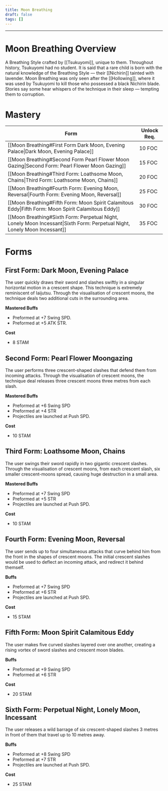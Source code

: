 ```yaml
---
title: Moon Breathing
draft: false
tags: []
---
```

---
# Moon Breathing Overview
A Breathing Style crafted by [[Tsukuyomi]], unique to them. Throughout history, Tsukuyomi had no student. It is said that a rare child is born with the natural knowledge of the Breathing Style — their [[Nichirin]] tainted with lavender. Moon Breathing was only seen after the [[Hollowing]], where it was used by Tsukuyomi to kill those who possessed a black Nichirin blade. Stories say some hear whispers of the technique in their sleep — tempting them to corruption.

# Mastery

| Form                                                                                                                      | Unlock Req. |
| ------------------------------------------------------------------------------------------------------------------------- | ----------- |
| [[Moon Breathing#First Form Dark Moon, Evening Palace\|Dark Moon, Evening Palace]]                                        | 10 FOC      |
| [[Moon Breathing#Second Form Pearl Flower Moon Gazing\|Second Form: Pearl Flower Moon Gazing]]                            | 15 FOC      |
| [[Moon Breathing#Third Form: Loathsome Moon, Chains\|Third Form: Loathsome Moon, Chains]]                                 | 20 FOC      |
| [[Moon Breathing#Fourth Form: Evening Moon, Reversal\|Fourth Form: Evening Moon, Reversal]]                               | 25 FOC      |
| [[Moon Breathing#Fifth Form: Moon Spirit Calamitous Eddy\|Fifth Form: Moon Spirit Calamitous Eddy]]                       | 30 FOC      |
| [[Moon Breathing#Sixth Form: Perpetual Night, Lonely Moon Incessant\|Sixth Form: Perpetual Night, Lonely Moon Incessant]] | 35 FOC      |
# Forms

## First Form: Dark Moon, Evening Palace
The user quickly draws their sword and slashes swiftly in a singular horizontal motion in a crescent shape. This technique is extremely reminiscent of Iaijutsu. Through the visualisation of crescent moons, the technique deals two additional cuts in the surrounding area.

**Mastered Buffs**
- Preformed at +7 Swing SPD.
- Preformed at +5 ATK STR.

**Cost**
- 8 STAM
## Second Form: Pearl Flower Moongazing
The user performs three crescent-shaped slashes that defend them from incoming attacks. Through the visualisation of crescent moons, the technique deal releases three crescent moons three metres from each slash.

**Mastered Buffs**
- Preformed at +6 Swing SPD
- Preformed at +4 STR
- Projectiles are launched at Push SPD.

**Cost**
- 10 STAM
## Third Form: **Loathsome Moon, Chains**
The user swings their sword rapidly in two gigantic crescent slashes. Through the visualisation of crescent moons, from each crescent slash, six smaller crescent-moons spread, causing huge destruction in a small area.

**Mastered Buffs**
- Preformed at +7 Swing SPD
- Preformed at +5 STR
- Projectiles are launched at Push SPD.

**Cost**
- 10 STAM
## Fourth Form: **Evening Moon, Reversal**
The user sends up to four simultaneous attacks that curve behind him from the front in the shapes of crescent moons. The initial crescent slashes would be used to deflect an incoming attack, and redirect it behind themself.

**Buffs**
- Preformed at +7 Swing SPD
- Preformed at +6 STR
- Projectiles are launched at Push SPD.

**Cost**
- 15 STAM
## Fifth Form: **Moon Spirit Calamitous Eddy**
The user makes five curved slashes layered over one another, creating a rising vortex of sword slashes and crescent moon blades.

**Buffs**
- Preformed at +9 Swing SPD
- Preformed at +6 STR

**Cost**
- 20 STAM
## Sixth Form: **Perpetual Night, Lonely Moon, Incessant**
The user releases a wild barrage of six crescent-shaped slashes 3 metres in front of them that travel up to 10 metres away. 

**Buffs**
- Preformed at +8 Swing SPD
- Preformed at +7 STR
- Projectiles are launched at Push SPD.

**Cost**
- 25 STAM